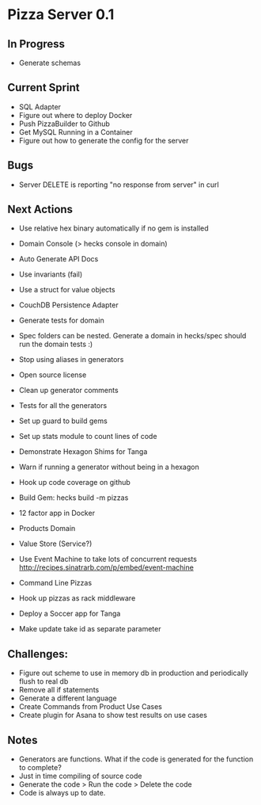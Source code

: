 # Pizza Server 0.1

## In Progress
* Generate schemas

## Current Sprint
* SQL Adapter
* Figure out where to deploy Docker
* Push PizzaBuilder to Github
* Get MySQL Running in a Container
* Figure out how to generate the config for the server

## Bugs
* Server DELETE is reporting "no response from server" in curl

## Next Actions
* Use relative hex binary automatically if no gem is installed
* Domain Console (> hecks console in domain)
* Auto Generate API Docs
* Use invariants (fail)
* Use a struct for value objects
* CouchDB Persistence Adapter
* Generate tests for domain

* Spec folders can be nested.  Generate a domain in hecks/spec should run the domain tests :)
* Stop using aliases in generators
* Open source license
* Clean up generator comments
* Tests for all the generators
* Set up guard to build gems
* Set up stats module to count lines of code
* Demonstrate Hexagon Shims for Tanga

* Warn if running a generator without being in a hexagon
* Hook up code coverage on github
* Build Gem: hecks build -m pizzas
* 12 factor app in Docker
* Products Domain
* Value Store (Service?)

* Use Event Machine to take lots of concurrent requests http://recipes.sinatrarb.com/p/embed/event-machine

* Command Line Pizzas
* Hook up pizzas as rack middleware
* Deploy a Soccer app for Tanga
* Make update take id as separate parameter

## Challenges:
* Figure out scheme to use in memory db in production and periodically flush to real db
* Remove all if statements
* Generate a different language
* Create Commands from Product Use Cases
* Create plugin for Asana to show test results on use cases

## Notes
* Generators are functions.  What if the code is generated for the function to complete?
* Just in time compiling of source code
* Generate the code > Run the code > Delete the code
* Code is always up to date.
